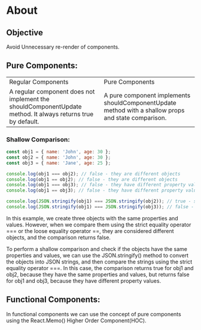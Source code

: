 # About

## Objective
Avoid Unnecessary re-render of components.

## Pure Components:
<table>
  <tr>
    <td>Regular Components</td>
    <td>Pure Components</td>
  </tr>
  <tr>
    <td>A regular component does not implement the shouldComponentUpdate method. It always returns true by default.</td>
    <td>A pure component implements shouldComponentUpdate method with a shallow props and state comparison.</td>
  </tr>
</table>

### Shallow Comparison:

```javascript 
const obj1 = { name: 'John', age: 30 };
const obj2 = { name: 'John', age: 30 };
const obj3 = { name: 'Jane', age: 25 };

console.log(obj1 === obj2); // false - they are different objects
console.log(obj1 == obj2); // false - they are different objects
console.log(obj1 === obj3); // false - they have different property values
console.log(obj1 == obj3); // false - they have different property values

console.log(JSON.stringify(obj1) === JSON.stringify(obj2)); // true - shallow comparison
console.log(JSON.stringify(obj1) === JSON.stringify(obj3)); // false - shallow comparison

```

In this example, we create three objects with the same properties and values. However, when we compare them using the strict equality operator === or the loose equality operator ==, they are considered different objects, and the comparison returns false.

To perform a shallow comparison and check if the objects have the same properties and values, we can use the JSON.stringify() method to convert the objects into JSON strings, and then compare the strings using the strict equality operator ===. In this case, the comparison returns true for obj1 and obj2, because they have the same properties and values, but returns false for obj1 and obj3, because they have different property values.

## Functional Components:
In functional components we can use the concept of pure components using the React.Memo() Higher Order Component(HOC).